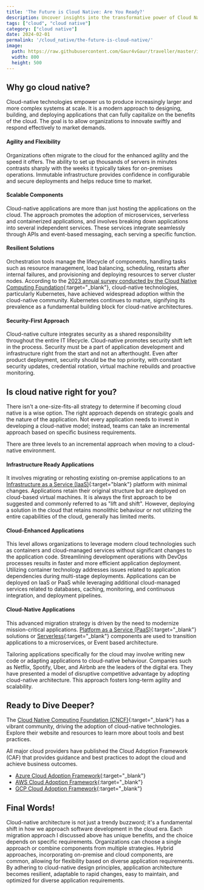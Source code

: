 ```yaml
---
title: 'The Future is Cloud Native: Are You Ready?'
description: Uncover insights into the transformative power of Cloud Native solutions and discover why embracing the cloud-native approach is key to staying ahead in ever-evolving tech landscape. Dive into the future of innovation and scalability
tags: ["cloud", "cloud native"]
category: ["cloud native"]
date: 2024-02-01
permalink: '/cloud_native/the-future-is-cloud-native/'
image:
  path: https://raw.githubusercontent.com/Gaur4vGaur/traveller/master/images/cloudnative/2024-02-01-the-future-is-cloud-native.png
  width: 800
  height: 500
---
```



## Why go cloud native?
Cloud-native technologies empower us to produce increasingly larger and more complex systems at scale. It is a modern approach to designing, building, and deploying applications that can fully capitalize on the benefits of the cloud. The goal is to allow organizations to innovate swiftly and respond effectively to market demands.

#### Agility and Flexibility
Organizations often migrate to the cloud for the enhanced agility and the speed it offers. The ability to set up thousands of servers in minutes contrasts sharply with the weeks it typically takes for on-premises operations. Immutable infrastructure provides confidence in configurable and secure deployments and helps reduce time to market.

#### Scalable Components
Cloud-native applications are more than just hosting the applications on the cloud. The approach promotes the adoption of microservices, serverless and containerized applications, and involves breaking down applications into several independent services. These services integrate seamlessly through APIs and event-based messaging, each serving a specific function.

#### Resilient Solutions
Orchestration tools manage the lifecycle of components, handling tasks such as resource management, load balancing, scheduling, restarts after internal failures, and provisioning and deploying resources to server cluster nodes. According to the [2023 annual survey conducted by the Cloud Native Computing Foundation](https://www.cncf.io/reports/cncf-annual-report-2023/){:target="_blank"}, cloud-native technologies, particularly Kubernetes, have achieved widespread adoption within the cloud-native community. Kubernetes continues to mature, signifying its prevalence as a fundamental building block for cloud-native architectures.

#### Security-First Approach
Cloud-native culture integrates security as a shared responsibility throughout the entire IT lifecycle. Cloud-native promotes security shift left in the process. Security must be a part of application development and infrastructure right from the start and not an afterthought. Even after product deployment, security should be the top priority, with constant security updates, credential rotation, virtual machine rebuilds and proactive monitoring.


## Is cloud native right for you?
There isn't a one-size-fits-all strategy to determine if becoming cloud native is a wise option. The right approach depends on strategic goals and the nature of the application. Not every application needs to invest in developing a cloud-native model; instead, teams can take an incremental approach based on specific business requirements.


There are three levels to an incremental approach when moving to a cloud-native environment.

#### Infrastructure Ready Applications
It involves migrating or rehosting existing on-premise applications to an [Infrastructure as a Service (IaaS)](https://en.wikipedia.org/wiki/Infrastructure_as_a_service){:target="blank"} platform with minimal changes. Applications retain their original structure but are deployed on cloud-based virtual machines. It is always the first approach to be suggested and commonly referred to as "lift and shift". However, deploying a solution in the cloud that retains monolithic behaviour or not utilizing the entire capabilities of the cloud, generally has limited merits.


#### Cloud-Enhanced Applications
This level allows organizations to leverage modern cloud technologies such as containers and cloud-managed services without significant changes to the application code. Streamlining development operations with DevOps processes results in faster and more efficient application deployment.
Utilizing container technology addresses issues related to application dependencies during multi-stage deployments. Applications can be deployed on IaaS or PaaS while leveraging additional cloud-managed services related to databases, caching, monitoring, and continuous integration, and deployment pipelines.

#### Cloud-Native Applications
This advanced migration strategy is driven by the need to modernize mission-critical applications. [Platform as a Service (PaaS)](https://en.wikipedia.org/wiki/Platform_as_a_service){:target="_blank"} solutions or [Serverless](https://www.redhat.com/en/topics/cloud-native-apps/what-is-serverless){:target="_blank"} components are used to transition applications to a microservices, or Event based architecture.

Tailoring applications specifically for the cloud may involve writing new code or adapting applications to cloud-native behaviour. Companies such as Netflix, Spotify, Uber, and Airbnb are the leaders of the digital era. They have presented a model of disruptive competitive advantage by adopting cloud-native architecture. This approach fosters long-term agility and scalability.


## Ready to Dive Deeper?
The [Cloud Native Computing Foundation (CNCF)](https://www.cncf.io/){:target="_blank"} has a vibrant community, driving the adoption of cloud-native technologies. Explore their website and resources to learn more about tools and best practices.

All major cloud providers have published the Cloud Adoption Framework (CAF) that provides guidance and best practices to adopt the cloud and achieve business outcomes.
- [Azure Cloud Adoption Framework](https://learn.microsoft.com/en-us/azure/cloud-adoption-framework/){:target="_blank"}
- [AWS Cloud Adoption Framework](https://aws.amazon.com/cloud-adoption-framework/){:target="_blank"}
- [GCP Cloud Adoption Framework](https://cloud.google.com/adoption-framework){:target="_blank"}


## Final Words!
Cloud-native architecture is not just a trendy buzzword; it's a fundamental shift in how we approach software development in the cloud era. Each migration approach I discussed above has unique benefits, and the choice depends on specific requirements. Organizations can choose a single approach or combine components from multiple strategies. Hybrid approaches, incorporating on-premise and cloud components, are common, allowing for flexibility based on diverse application requirements.
By adhering to cloud-native design principles, application architecture becomes resilient, adaptable to rapid changes, easy to maintain, and optimized for diverse application requirements.



